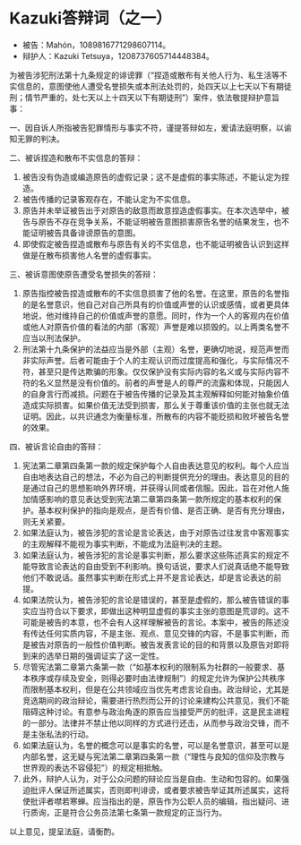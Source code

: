 # Kazuki答辩词（之一）

- 被告：Mahón，1089816771298607114。
- 辩护人：Kazuki Tetsuya，1208737605714448384。

为被告涉犯刑法第十九条规定的诽谤罪（“捏造或散布有关他人行为、私生活等不实信息的，意图使他人遭受名誉损失或本刑法处罚的，处四天以上七天以下有期徒刑；情节严重的，处七天以上十四天以下有期徒刑”）案件，依法敬提辩护意旨事：

一、因自诉人所指被告犯罪情形与事实不符，谨提答辩如左，爰请法庭明察，以谕知无罪的判决。

二、被诉捏造和散布不实信息的答辩：

1. 被告没有伪造或编造原告的虚假记录；这不是虚假的事实陈述，不能认定为捏造。
2. 被告传播的记录客观存在，不能认定为不实信息。
3. 原告并未举证被告出于对原告的敌意而故意捏造虚假事实。在本次选举中，被告与原告不存在竞争关系，不能证明被告意图损害原告名誉的结果发生，也不能证明被告具备诽谤原告的意图。
4. 即使假定被告捏造或散布与原告有关的不实信息，也不能证明被告认识到这样做是在散布损害他人名誉的虚假事实。

三、被诉意图使原告遭受名誉损失的答辩：

1. 原告指控被告捏造或散布的不实信息损害了他的名誉。在这里，原告的名誉指的是名誉意识，他自己对自己所具有的价值或声誉的认识或感情，或者更具体地说，他对维持自己的价值或声誉的意愿。同时，作为一个人的客观内在价值或他人对原告价值的看法的内部（客观）声誉是难以损毁的。以上两类名誉不应当以刑法保护。
2. 刑法第十九条保护的法益应当是外部（主观）名誉，更确切地说，规范声誉而非实际声誉。后者可能由于个人的主观认识而过度提高和强化，与实际情况不符，甚至只是传达欺骗的形象。仅仅保护没有实际内容的名义或与实际内容不符的名义显然是没有价值的。前者的声誉是人的尊严的流露和体现，只能因人的自身言行而减损。问题在于被告传播的记录及其主观解释如何能对抽象价值造成实际损害。如果价值无法受到损害，那么关于尊重该价值的主张也就无法证明。因此，以共识通念为衡量标准，所散布的内容不能贬损和败坏被告名誉的效果。

四、被诉言论自由的答辩：

1. 宪法第二章第四条第一款的规定保护每个人自由表达意见的权利。每个⼈应当⾃由地表达自己的想法，不必为⾃⼰的判断提供充分的理由。表达意见的目的是通过自己的思想影响外界环境，并获得认同或者信服。因此，旨在对他人施加情感影响的意见表达受到宪法第二章第四条第一款所规定的基本权利的保护。基本权利保护的指向是观点，是否有价值、是否正确、是否有充分理由，则无关紧要。
2. 如果法庭认为，被告涉犯的言论是言论表达，由于对原告过往发言中客观事实的主观解释不能视为事实判断，不能成为法庭判决的主题。
3. 如果法庭认为，被告涉犯的言论是事实判断，那么要求这些陈述真实的规定不能导致⾔论表达的⾃由受到不利影响。换句话说，要求人们说真话绝不能导致他们不敢说话。虽然事实判断在形式上并不是言论表达，却是⾔论表达的前提。
4. 如果法院认为，被告涉犯的言论是错误的，甚至是虚假的，那么被告错误的事实应当符合以下要求，即做出这种明显虚假的事实主张的意图是荒谬的。这不可能是被告的本意，也不会有人这样理解被告的言论。本案中，被告的陈述没有传达任何实质内容，不是主张、观点、意见交锋的内容，不是事实判断，而是被告对原告的一般性价值判断。被告发表言论的目的和背景以及原告对即将到来的选举日期的强调证实了这一定性。
5. 尽管宪法第二章第六条第一款（“如基本权利的限制系为社群的一般要求、基本秩序或存续及安全，则得必要时由法律规制”）的规定允许为保护公共秩序而限制基本权利，但是在公共领域应当优先考虑言论自由。政治辩论，尤其是竞选期间的政治辩论，需要进行热烈而公开的讨论来建构公共意见，我们不能阻碍这种讨论。有意参与政治角逐的原告应当接受严厉的批评，这是民主进程的一部分。法律并不禁止他以同样的方式进行还击，从而参与政治交锋，而不是主张私法的行动。
6. 如果法庭认为，名誉的概念可以是事实的名誉，可以是名誉意识，甚至可以是内部名誉，这无疑与宪法第二章第四条第一款（“理性与良知的信仰及宗教与世界观的表达不容侵犯”）的规定相抵触。
7. 此外，辩护人认为，对于公众问题的辩论应当是自由、生动和包容的。如果强迫批评人保证所述属实，否则即判诽谤，或者要求被告举证其所述属实，这将使批评者噤若寒蝉。应当指出的是，原告作为公职人员的编辑，指出疑问、进行质询，正是符合公务员法第七条第一款规定的正当行为。

以上意见，提呈法庭，请衡酌。
